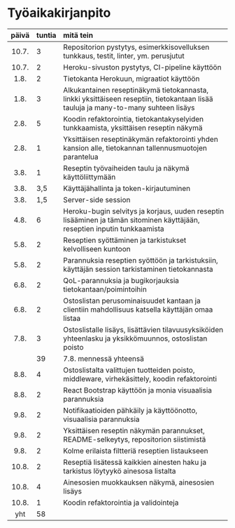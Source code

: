 # Työaikakirjanpito

| päivä | tuntia| mitä tein  |
| :----:|:-----| :-----|
| 10.7. | 3   | Repositorion pystytys, esimerkkisovelluksen tunkkaus, testit, linter, ym. perusjutut  |
| 10.7. | 2    | Heroku-sivuston pystytys, CI-pipeline käyttöön|
| 1.8.  | 2    | Tietokanta Herokuun, migraatiot käyttöön |
| 1.8.  | 3    | Alkukantainen reseptinäkymä tietokannasta, linkki yksittäiseen reseptiin, tietokantaan lisää tauluja ja many-to-many suhteen lisäys |
| 2.8.  | 5    | Koodin refaktorointia, tietokantakyselyiden tunkkaamista, yksittäisen reseptin näkymä |
| 2.8.  | 1    | Yksittäisen reseptinäkymän refaktorointi yhden kansion alle, tietokannan tallennusmuotojen parantelua |
| 3.8.  | 1    | Reseptin työvaiheiden taulu ja näkymä käyttöliittymään |
| 3.8.  | 3,5    | Käyttäjähallinta ja token-kirjautuminen |
| 3.8.  | 1,5    | Server-side session |
| 4.8.  | 6    | Heroku-bugin selvitys ja korjaus, uuden reseptin lisääminen ja tämän sitominen käyttäjään, reseptien inputin tunkkaamista |
| 5.8.  | 2    | Reseptien syöttäminen ja tarkistukset kelvolliseen kuntoon |
| 5.8.  | 2    | Parannuksia reseptien syöttöön ja tarkistuksiin, käyttäjän session tarkistaminen tietokannasta |
| 6.8.  | 2    | QoL-parannuksia ja bugikorjauksia tietokantaan/poimintoihin |
| 6.8.  | 2    | Ostoslistan perusominaisuudet kantaan ja clientiin mahdollisuus katsella käyttäjän omaa listaa |
| 7.8.  | 3    | Ostoslistalle lisäys, lisättävien tilavuusyksiköiden yhteenlasku ja yksikkömuunnos, ostoslistan poisto |
|       | 39   | 7.8. mennessä yhteensä |
| 8.8.  | 4    | Ostoslistalta valittujen tuotteiden poisto, middleware, virhekäsittely, koodin refaktorointi |
| 8.8.  | 2    | React Bootstrap käyttöön ja monia visuaalisia parannuksia |
| 9.8.  | 2    | Notifikaatioiden pähkäily ja käyttöönotto, visuaalisia parannuksia |
| 9.8.  | 2    | Yksittäisen reseptin näkymän parannukset, README-selkeytys, repositorion siistimistä |
| 9.8.  | 2    | Kolme erilaista filtteriä reseptien listaukseen |
| 10.8. | 2    | Reseptiä lisätessä kaikkien ainesten haku ja tarkistus löytyykö ainesosa listalta |
| 10.8. | 4    | Ainesosien muokkauksen näkymä, ainesosien lisäys |
| 10.8. | 1    | Koodin refaktorointia ja validointeja |
| yht   | 58  | | 